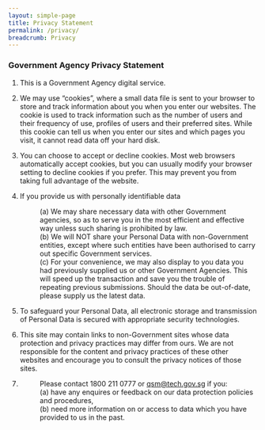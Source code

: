 ```yaml
---
layout: simple-page
title: Privacy Statement
permalink: /privacy/
breadcrumb: Privacy
---
```


### **Government Agency Privacy Statement**
<ol>
  <li>
    <p>This is a Government Agency digital service.</p>
  </li>
  <li>
    <p>We may use “cookies”, where a small data file is sent to your browser to store and track information about you when you enter our websites. The cookie is used to track information such as the number of users and their frequency of use, profiles of users and their preferred sites. While this cookie can tell us when you enter our sites and which pages you visit, it cannot read data off your hard disk.</p>
  </li>
  <li>
    <p>You can choose to accept or decline cookies. Most web browsers automatically accept cookies, but you can usually modify your browser setting to decline cookies if you prefer. This may prevent you from taking full advantage of the website.</p>
  </li>
  <li>
    If you provide us with personally identifiable data
    <dl>
      <dd>(a) We may share necessary data with other Government agencies, so as to serve you in the most efficient and effective way unless such sharing is prohibited by law.</dd>
      <dd>(b) We will NOT share your Personal Data with non-Government entities, except where such entities have been authorised to carry out specific Government services.</dd>
      <dd>(c) For your convenience, we may also display to you data you had previously supplied us or other Government Agencies.  This will speed up the transaction and save you the trouble of repeating previous submissions. Should the data be out-of-date, please supply us the latest data.</dd>
    </dl>
  </li>
  <li>
    <p>To safeguard your Personal Data, all electronic storage and transmission of Personal Data is secured with appropriate security technologies.</p>
  </li>
  <li>
    <p>This site may contain links to non-Government sites whose data protection and privacy practices may differ from ours.  We are not responsible for the content and privacy practices of these other websites and encourage you to consult the privacy notices of those sites.</p>
  </li>
  <li>
    <dl>
      <dd>Please contact 1800 211 0777 or <a href="mailto:qsm@tech.gov.sg">qsm@tech.gov.sg</a> if you:</dd>
      <dd>(a) have any enquires or feedback on our data protection policies and procedures,</dd>
      <dd>(b) need more information on or access to data which you have provided to us in the past.</dd>
    </dl>
  </li>
</ol>
